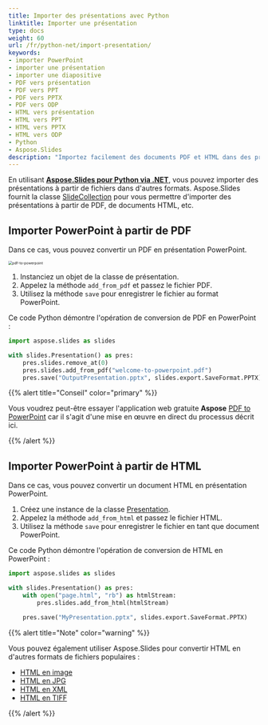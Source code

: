 ```yaml
---
title: Importer des présentations avec Python
linktitle: Importer une présentation
type: docs
weight: 60
url: /fr/python-net/import-presentation/
keywords:
- importer PowerPoint
- importer une présentation
- importer une diapositive
- PDF vers présentation
- PDF vers PPT
- PDF vers PPTX
- PDF vers ODP
- HTML vers présentation
- HTML vers PPT
- HTML vers PPTX
- HTML vers ODP
- Python
- Aspose.Slides
description: "Importez facilement des documents PDF et HTML dans des présentations PowerPoint et OpenDocument en Python avec Aspose.Slides, pour un traitement des diapositives fluide et performant."
---
```


En utilisant [**Aspose.Slides pour Python via .NET**](https://products.aspose.com/slides/python-net/), vous pouvez importer des présentations à partir de fichiers dans d'autres formats. Aspose.Slides fournit la classe [SlideCollection](https://reference.aspose.com/slides/python-net/aspose.slides/slidecollection/) pour vous permettre d'importer des présentations à partir de PDF, de documents HTML, etc. 

## **Importer PowerPoint à partir de PDF**

Dans ce cas, vous pouvez convertir un PDF en présentation PowerPoint.

<img src="pdf-to-powerpoint.png" alt="pdf-to-powerpoint" style="zoom:50%;" />

1. Instanciez un objet de la classe de présentation. 
2. Appelez la méthode `add_from_pdf` et passez le fichier PDF. 
3. Utilisez la méthode `save` pour enregistrer le fichier au format PowerPoint.

Ce code Python démontre l'opération de conversion de PDF en PowerPoint :

```py
import aspose.slides as slides

with slides.Presentation() as pres:
    pres.slides.remove_at(0)
    pres.slides.add_from_pdf("welcome-to-powerpoint.pdf")
    pres.save("OutputPresentation.pptx", slides.export.SaveFormat.PPTX)
```

{{% alert  title="Conseil" color="primary" %}} 

Vous voudrez peut-être essayer l'application web gratuite **Aspose** [PDF to PowerPoint](https://products.aspose.app/slides/import/pdf-to-powerpoint) car il s'agit d'une mise en œuvre en direct du processus décrit ici. 

{{% /alert %}} 

## **Importer PowerPoint à partir de HTML**

Dans ce cas, vous pouvez convertir un document HTML en présentation PowerPoint.

1. Créez une instance de la classe [Presentation](https://reference.aspose.com/slides/python-net/aspose.slides/presentation/). 
2. Appelez la méthode `add_from_html` et passez le fichier HTML. 
3. Utilisez la méthode `save` pour enregistrer le fichier en tant que document PowerPoint.

Ce code Python démontre l'opération de conversion de HTML en PowerPoint : 

```python
import aspose.slides as slides

with slides.Presentation() as pres:
    with open("page.html", "rb") as htmlStream:
        pres.slides.add_from_html(htmlStream)

    pres.save("MyPresentation.pptx", slides.export.SaveFormat.PPTX)
```

{{% alert title="Note" color="warning" %}} 

Vous pouvez également utiliser Aspose.Slides pour convertir HTML en d'autres formats de fichiers populaires : 

* [HTML en image](https://products.aspose.com/slides/python-net/conversion/html-to-image/)
* [HTML en JPG](https://products.aspose.com/slides/python-net/conversion/html-to-jpg/)
* [HTML en XML](https://products.aspose.com/slides/python-net/conversion/html-to-xml/)
* [HTML en TIFF](https://products.aspose.com/slides/python-net/conversion/html-to-tiff/)

{{% /alert %}}